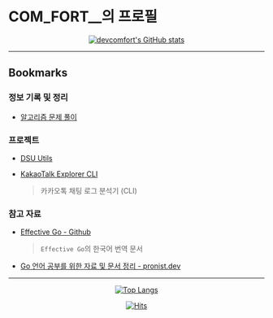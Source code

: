 # COM_FORT\_\_의 프로필

<div align="center">

[![devcomfort's GitHub stats](https://github-readme-stats.vercel.app/api?username=devcomfort)](https://github.com/devcomfort/github-readme-stats)

</div>

---

## Bookmarks

### 정보 기록 및 정리

-   [알고리즘 문제 풀이](https://github.com/devcomfort/algorithms_and_codes)

### 프로젝트

-   [DSU Utils](https://github.com/devcomfort/DSU-Utils)

-   [KakaoTalk Explorer CLI](https://github.com/devcomfort/kakaotalk-explorer-cli)
    > 카카오톡 채팅 로그 분석기 (CLI)

### 참고 자료

-   [Effective Go - Github](https://github.com/devcomfort/effective-go)
    > `Effective Go`의 한국어 번역 문서
-   [Go 언어 공부를 위한 자료 및 문서 정리 - pronist.dev](https://pronist.dev/95)

---

<div align="center">

[![Top Langs](https://github-readme-stats.vercel.app/api/top-langs/?username=devcomfort)](https://github.com/devcomfort/github-readme-stats)

[![Hits](https://hits.seeyoufarm.com/api/count/incr/badge.svg?url=https%3A%2F%2Fgithub.com%2Fdevcomfort%2Fdevcomfort&count_bg=%2379C83D&title_bg=%23555555&icon=&icon_color=%23E7E7E7&title=hits&edge_flat=false)](https://hits.seeyoufarm.com)

</div>
